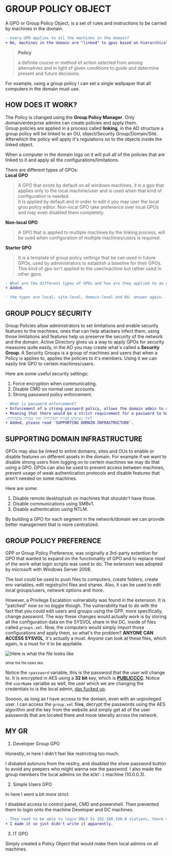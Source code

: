 # GROUP POLICY OBJECT

A GPO or Group Policy Object, is a set of rules and instructions to be carried by machines in the domain.
```diff
- every GPO applies to all the machines in the domain?
+ No, machines in the domain are "linked" to gpos based on hierarchical structure and security groups. A machine will apply all the policies of all the GPOS that are Linked to it.
```
> **Policy**
>
> a definite course or method of action selected from among alternatives and in light of given conditions to guide and determine present and future decisions.

For example, using a group policy I can set a single wallpaper that all computers in the domain must use.

## HOW DOES IT WORK?

The Policy is changed using the **Group Policy Manager**. Only domain/enterprise admins can create policies and apply them.<br>
Group policies are applied in a process called **linking**, in the AD structure a group policy will be linked to an OU, object/Security Group/Domain/Site. Afterwhich the policy will apply it's regulations on to the objects inside the linked object. 

When a computer in the domain logs on it will pull all of the policies that are linked to it and apply all the configurations/limitations.

There are different types of GPOs:<br>
**Local GPO**
> A GPO that exists by default on all windows machines, it is a gpo that applies only to the local machine/user and is used when that kind of configuration is needed.<br>
> It is applied by default and in order to edit it you may user the local grou policy editor. Non-local GPO take preference over local GPOs and may even disabled them completely.

**Non-local GPO**
> A GPO that is applied to multiple machines by the linking process, will be used when configuration of multiple machines/users is required.

**Starter GPO**
> It is a template of group policy settings that be can used in future GPOs, used by administrators to establish a baseline for their GPOs.<br>
> This kind of gpo isn't applied to the user/machine but rather used in other gpos.

```diff
- What are the different types of GPOs and how are they applied to an object?
+ Added.

- the types are local, site-level, domain-level and OU. answer again.
```
## GROUP POLICY SECURITY

Group Policies allow administrators to set limitations and enable security features to the machines, ones that can help attackers infect them, using those limitations and features help us preserve the security of the network and the domain. Active Directory gives us a way to apply GPOs for security measures quite easily, in the AD you may create what's called a **Security Group**. A Security Groups is a group of machines and users that when a Policy is applies to, applies the policies to it's members. Using it we can easily link GPO to certein machines/users.

Here are some useful security settings:<br>

1. Force encryption when communicating.
2. Disable CMD on normal user accounts.
2. Strong password policy enforcement.
```diff
- What is password enforcement?
+ Enforcement of a strong password policy, allows the domain admin to set a "mask" to the password. 
+ Meaning that there would be a strict requirement for a password to have atleast 12 characters, a special sign and more.
-איך נשתמש בצורה תשתיתית ואיך בצורה אבטחתית?
+ Added, please read 'SUPPORTING DOMAIN INFRASTRUCTURE'.
```
## SUPPORTING DOMAIN INFRASTRUCTURE

GPOs may also be linked to entire domains, sites and OUs to enable or disable features on different assets in the domain. For example if we want to disable strong users from logging on to certein machines we may do that using a GPO. GPOs can also be used to prevent access between machines, prevent usage of weak authentication protocols and disable features that aren't needed on some machines. 

Here are some:
1. Disable remote desktop\ssh on machines that shouldn't have those.
2. Disable communications using SMBv1.
3. Disable authentication using NTLM.

By building a GPO for each segment in the network/domain we can provide better management that is more centralized.

## GROUP POLICY PREFERENCE

GPP or Group Policy Preference, was originally a 3rd-party extention for GPO that wanted to expand on the functionality of GPO and to replace most of the work what login scripts was used to do. The extension was adopted by microsoft with Windows Server 2008.

The tool could be used to push files to computers, create folders, create env variables, edit registry/ini files and shares. Also, it can be used to edit local groups/users, network options and more.

However, a Privilege Escalation vulnerabiity was found in the extension. It is "patched" now so no biggie though. The vulnerability had to do with the fact that you could edit users and groups using the GPP, more specifically, change password. The way these changes would actually work is by storing all the configuration data on the SYSVOL share in the DC, inside of files called `groups.xml`. Now, the computers would simply import those configurations and apply them, so what's the problem? **ANYONE CAN ACCESS SYSVOL**, it's actually a must. Anyone can look at these files, which again, is a must for it to be appilable.

![Here is what the file looks like](https://assets-global.website-files.com/601959b8cde20c101809c86a/603e5d033489813b8f15268d_groups_xml_content.jpeg)
<p style="font-size:11px">What the file looks like.</p>

Notice the `cpassword` variable, this is the password that the user will change to. It is encrypted in AES using a **32 bit** key, which is [**PUBLICCCC**](https://learn.microsoft.com/en-us/openspecs/windows_protocols/ms-gppref/2c15cbf0-f086-4c74-8b70-1f2fa45dd4be?redirectedfrom=MSDN). Notice the `userName` varialbe as well, the user which we are changing the credentials to is the local admin, [das fucked up](https://www.youtube.com/watch?v=CuycuV0E4KU&ab_channel=ZachMemes).

Sooooo, as long as I have access to the domain, even with an unpivileged user. I can access the `group.xml` file**s**, decrypt the passwords using the AES algorithm and the key from the website and simply get all of the user passwords that are located there and move laterally across the network.

## MY GR

1. Developer Group GPO
   
Honestly, in here I didn't feel like restricting too much.

I disbaled autoruns from the resitry, and disabled the show password button to avoid any peepers who might wanna see the password.
I also made the group members the local admins on the `WIN7-1` machine (10.0.0.3).

2. Simple Users GPO

In here I went a bit more strict.

I disabled access to control panel, CMD and powershell.
Then prevented them to login onto the machine Developer and DC machines.
```diff
- They need to be able to login ONLY to 192.168.100.0 stations, there are more machines in the domain they should not be able to login to
+ I made it so just didn't write it apparently.
```
3. IT GPO

Simply created a Policy Object that would make them local admins on all machines.
